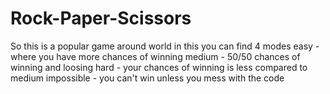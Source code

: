 # Rock-Paper-Scissors
So this is a popular game around world in this you can find 4 modes 
easy - where you have more chances of winning 
medium - 50/50 chances of winning and loosing 
hard - your chances of winning is less compared to medium 
impossible - you can't win unless you mess with the code 
